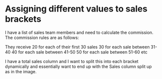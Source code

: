 
# Assigning different values to sales brackets

I have a list of sales team members and need to calculate the commission.
The commission rules are as follows:

They receive 20 for each of their first 30 sales
30 for each sale between 31-40
40 for each sale between 41-50
50 for each sale between 51-60
etc

I have a total sales column and I want to split this into each bracket dynamically and essentially want to end up with the Sales column split up as in the image.


        